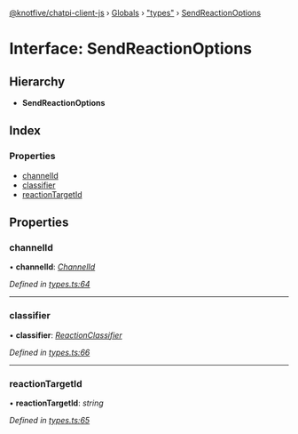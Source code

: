 [@knotfive/chatpi-client-js](../README.md) › [Globals](../globals.md) › ["types"](../modules/_types_.md) › [SendReactionOptions](_types_.sendreactionoptions.md)

# Interface: SendReactionOptions

## Hierarchy

* **SendReactionOptions**

## Index

### Properties

* [channelId](_types_.sendreactionoptions.md#channelid)
* [classifier](_types_.sendreactionoptions.md#classifier)
* [reactionTargetId](_types_.sendreactionoptions.md#reactiontargetid)

## Properties

###  channelId

• **channelId**: *[ChannelId](../modules/_types_.md#channelid)*

*Defined in [types.ts:64](https://github.com/ArcQ/chatpi/blob/8af0fd6/clients/js/chatpi-client/src/types.ts#L64)*

___

###  classifier

• **classifier**: *[ReactionClassifier](../enums/_types_.reactionclassifier.md)*

*Defined in [types.ts:66](https://github.com/ArcQ/chatpi/blob/8af0fd6/clients/js/chatpi-client/src/types.ts#L66)*

___

###  reactionTargetId

• **reactionTargetId**: *string*

*Defined in [types.ts:65](https://github.com/ArcQ/chatpi/blob/8af0fd6/clients/js/chatpi-client/src/types.ts#L65)*
